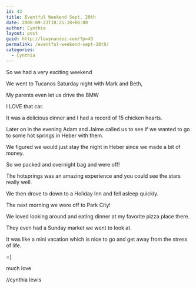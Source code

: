 ```yaml
---
id: 43
title: Eventful Weekend Sept. 20th
date: 2008-09-23T18:25:18+00:00
author: Cynthia
layout: post
guid: http://lewynandez.com/?p=43
permalink: /eventful-weekend-sept-20th/
categories:
  - Cynthia
---
```

So we had a very exciting weekend

We went to Tucanos Saturday night with Mark and Beth,

My parents even let us drive the BMW

I LOVE that car.

It was a delicious dinner and I had a record of 15 chicken hearts.

Later on in the evening Adam and Jaime called us to see if we wanted to go to some hot springs in Heber with them.

We figured we would just stay the night in Heber since we made a bit of money.

So we packed and overnight bag and were off!

The hotsprings was an amazing experience and you could see the stars really well.

We then drove to down to a Holiday Inn and fell asleep quickly.

The next morning we were off to Park City!

We loved looking around and eating dinner at my favorite pizza place there.

They even had a Sunday market we went to look at.

It was like a mini vacation which is nice to go and get away from the stress of life.

=]

much love

//cynthia lewis